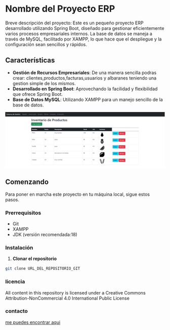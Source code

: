 # Nombre del Proyecto ERP

Breve descripción del proyecto: Este es un pequeño proyecto ERP desarrollado utilizando Spring Boot, diseñado para gestionar eficientemente varios procesos empresariales internos. La base de datos se maneja a través de MySQL, facilitado por XAMPP, lo que hace que el despliegue y la configuración sean sencillos y rápidos.

## Características

- **Gestión de Recursos Empresariales**: De una manera sencilla podras crear: clientes,productos,facturas,usuarios y albaranes teniendo una gestion simple de los mismos.
- **Desarrollado en Spring Boot**: Aprovechando la facilidad y flexibilidad que ofrece Spring Boot.
- **Base de Datos MySQL**: Utilizando XAMPP para un manejo sencillo de la base de datos.

![imagen](secciones.png)

## Comenzando

Para poner en marcha este proyecto en tu máquina local, sigue estos pasos.

### Prerrequisitos

- Git
- XAMPP
- JDK (versión recomendada:18)

### Instalación

1. **Clonar el repositorio**

```bash
git clone URL_DEL_REPOSITORIO_GIT 
``` 
 

 ### licencia
All content in this repository is licensed under a Creative Commons Attribution-NonCommercial 4.0 International Public License

 ### contacto
 [me puedes encontrar aqui ](https://www.linkedin.com/in/pablo-andreu-669a9b273/)